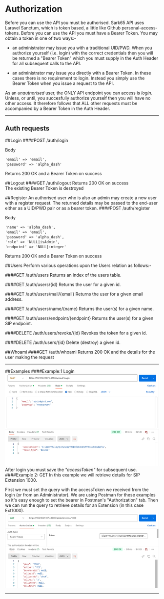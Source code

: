 # Authorization

Before you can use the API you must be authorised.  Sark65 API uses Laravel Sanctum, which is token based, a little like Github personal-access-tokens.   Before you can use the API you must have a Bearer Token. You may obtain a token in one of two ways:-

* an administrator may issue you with a traditional UID/PWD.  When you authorize yourself (i.e. login) with the correct credentials then you will be returned a "Bearer Token" which you must supply in the Auth Header for all subsequent calls to the API. 

* an administrator may issue you directly with a Bearer Token.  In these cases there is no requirement to login.   Instead you simply use the Bearer Token when you issue a request to the API.

As an <i>unauthorised</i> user, the ONLY API endpoint you can access is <i>login</i>.   Unless, or until, you succesfully authorize yourself then you will have no other access.  It therefore follows that ALL other requests must be accompanied by a Bearer Token in the Auth Header.

---

## Auth requests

##Login
####POST /auth/login

Body
```
'email' => 'email',
'password' => 'alpha_dash'
```	
Returns 200 OK and a Bearer Token on success

##Logout
####GET /auth/logout
Returns 200 OK on success<br/>
The existing Bearer Token is destroyed

##Register
An authorised user who is also an admin may create a new user with a register request.  The returned details may be passed to the end-user either as a UID/PWD pair or as a bearer token.
####POST /auth/register

Body
```
'name' => 'alpha_dash',
'email' => 'email',
'password' => 'alpha_dash',
'role' => 'NULL|isAdmin',
'endpoint' => 'NULL|integer'

```	
Returns 200 OK and a Bearer Token on success<br/>


##Users
Perform various operations upon the Users relation as follows:-

####GET /auth/users
Returns an index of the users table.

####GET /auth/users/{id}
Returns the user for a given id.

####GET /auth/users/mail/{email}
Returns the user for a given email address.

####GET /auth/users/name/{name}
Returns the user(s) for a given name.

####GET /auth/users/endpoint/{endpoint}
Returns the user(s) for a given SIP endpoint.

####DELETE /auth/users/revoke/{id}
Revokes the token for a given id.

####DELETE /auth/users/{id}
Delete (destroy) a given id.


##Whoami
####GET /auth/whoami
Returns 200 OK and the details for the user making the request 

---

##Examples
####Example:1 Login
![Login](assets/images/ExampleLogin.png)
After login you must save the <i>"accessToken"</i> for subsequent use.
####Example 2: GET
In this example we will retrieve details for SIP Extension 1000.<br/>

First we must set the query with the accessToken we received from the login (or from an Administrator). We are using Postman for these examples so it's easy enough to set the bearer in Postman's "Authorization" tab.  Then we can run the query to retrieve details for an Extension (in this case Ext1000).
![ExampleGetExten](assets/images/ExampleGetExten.png)

---
<br/><br/>